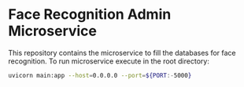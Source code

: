 # Face Recognition Admin Microservice 

This repository contains the microservice to fill the databases for face recognition.
To run microservice execute in the root directory:
```Bash
uvicorn main:app --host=0.0.0.0 --port=${PORT:-5000}
```
